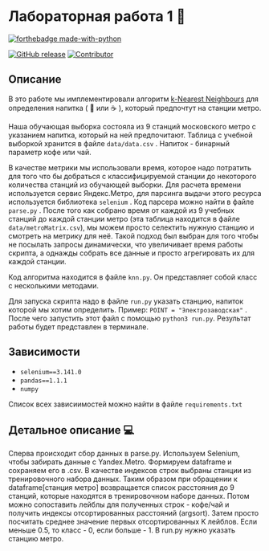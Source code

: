 # Лабораторная работа 1 :train2:

[![forthebadge made-with-python](http://ForTheBadge.com/images/badges/made-with-python.svg)](https://www.python.org/)

[![GitHub release](https://img.shields.io/badge/version-v1.0-red)](https://img.shields.io/badge/version-v1.0-red)
[![Contributor](https://img.shields.io/badge/contributors-4-blue)](https://img.shields.io/badge/contributors-4-blue)


## Описание
В это работе мы имплементировали алгоритм [k-Nearest Neighbours](https://en.wikipedia.org/wiki/K-nearest_neighbors_algorithm)  для определения напитка ( :tea: или :coffee: ), который предпочтут на станции метро. 



Наша обучающая выборка состояла из 9 станций московского метро с указанием напитка, который на ней предпочитают. Таблица с учебной выборкой хранится в файле ```data/data.csv``` . Напиток - бинарный параметр кофе или чай.



В качестве метрики мы использовали время, которое надо потратить для того что бы добраться с классифицируемой станции до некоторого количества станций из обучающей выборки. Для расчета времени используется сервис Яндекс.Метро, для парсинга выдачи этого ресурса используется библиотека ```selenium``` .  Код парсера можно найти в файле  ``parse.py`` . После того как собрано время от каждой из 9 учебных станций до каждой станции метро (эта таблица находится в файле ``data/metroMatrix.csv``), мы можем просто селектить нужную станцию и смотреть на метрику для неё. Такой подход был выбран для того чтобы не посылать запросы динамически, что увеличивает время работы скрипта, а однажды собрать все данные и просто агрегировать их для каждой станции.



Код алгоритма находится в файле ``knn.py``. Он представляет собой класс с несколькими методами.



Для запуска скрипта надо в файле ``run.py`` указать станцию, напиток которой мы хотим определить. Пример: ``POINT = "Электрозаводская"`` . После чего запустить этот файл с помощью ``python3 run.py``. Результат работы будет представлен в терминале.

## Зависимости
- ``selenium==3.141.0``
- ``pandas==1.1.1``
- ``numpy``

Список всех зависиимостей можно найти в файле ``requirements.txt``

## Детальное описание :computer:

Сперва происходит сбор данных в parse.py.  Используем Selenium, чтобы забирать данные с Yandex.Metro. Формируем dataframe и сохраняем его в .csv. В качестве индексов строк выбраны станции из тренировочного набора данных. Таким образом при обращении к dataframe[станция метро] возвращается список расстояния до 9 станций, которые находятся в тренировочном наборе данных. Потом можно сопоставить лейблы для полученных строк - кофе/чай и получить индексы отсортированных расстояний (argsort). Затем просто посчитать среднее значение первых отсортированных K лейблов.  Если меньше 0.5, то класс - 0, если больше - 1.  В run.py нужно указать станцию метро.

